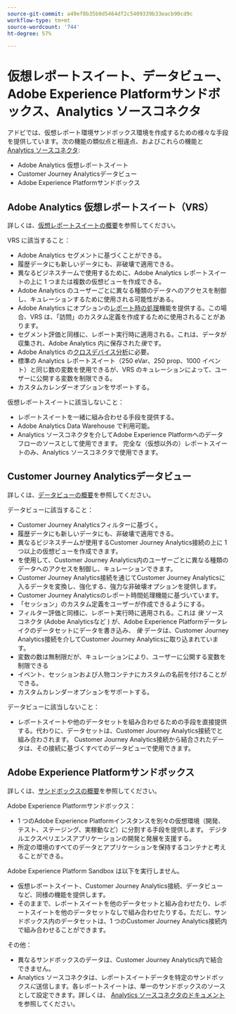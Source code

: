 ```yaml
---
source-git-commit: a49ef8b35b9d5464df2c5409339b33eacb90cd9c
workflow-type: tm+mt
source-wordcount: '744'
ht-degree: 57%

---
```

# 仮想レポートスイート、データビュー、Adobe Experience Platformサンドボックス、Analytics ソースコネクタ

アドビでは、仮想レポート環境サンドボックス環境を作成するための様々な手段を提供しています。次の機能の類似点と相違点、およびこれらの機能と [Analytics ソースコネクタ](https://experienceleague.adobe.com/docs/experience-platform/sources/ui-tutorials/create/adobe-applications/analytics.html?lang=ja):

* Adobe Analytics 仮想レポートスイート
* Customer Journey Analyticsデータビュー
* Adobe Experience Platformサンドボックス

## Adobe Analytics 仮想レポートスイート（VRS）

詳しくは、[仮想レポートスイートの概要](https://experienceleague.adobe.com/docs/analytics/components/virtual-report-suites/vrs-about.html?lang=ja)を参照してください。

VRS に該当すること：

* Adobe Analytics セグメントに基づくことができる。
* 履歴データにも新しいデータにも、非破壊で適用できる。
* 異なるビジネスチームで使用するために、Adobe Analytics レポートスイートの上に 1 つまたは複数の仮想ビューを作成できる。
* Adobe Analytics のユーザーごとに異なる種類のデータへのアクセスを制御し、キュレーションするために使用される可能性がある。
* Adobe Analytics にオプションの[レポート時の処理](https://experienceleague.adobe.com/docs/analytics/components/virtual-report-suites/vrs-report-time-processing.html?lang=ja)機能を提供する。この場合、VRS は、「訪問」のカスタム定義を作成するために使用されることがあります。
* セグメント評価と同様に、レポート実行時に適用される。これは、データが収集され、Adobe Analytics 内に保存された&#x200B;_後_&#x200B;です。
* Adobe Analytics の[クロスデバイス分析](https://experienceleague.adobe.com/docs/analytics/components/cda/overview.html?lang=ja)に必要。
* 標準の Analytics レポートスイート（250 eVar、250 prop、1000 イベント）と同じ数の変数を使用できるが、VRS のキュレーションによって、ユーザーに公開する変数を制限できる。
* カスタムカレンダーオプションをサポートする。

仮想レポートスイートに該当しないこと：

* レポートスイートを一緒に組み合わせる手段を提供する。
* Adobe Analytics Data Warehouse で利用可能。
* Analytics ソースコネクタを介してAdobe Experience Platformへのデータフローのソースとして使用できます。 完全な（仮想以外の）レポートスイートのみ、Analytics ソースコネクタで使用できます。


## Customer Journey Analyticsデータビュー

詳しくは、[データビューの概要](https://experienceleague.adobe.com/docs/analytics-platform/using/cja-dataviews/data-views.html?lang=ja)を参照してください。

データビューに該当すること：

* Customer Journey Analyticsフィルターに基づく。
* 履歴データにも新しいデータにも、非破壊で適用できる。
* 異なるビジネスチームが使用するCustomer Journey Analytics接続の上に 1 つ以上の仮想ビューを作成できます。
* を使用して、Customer Journey Analytics内のユーザーごとに異なる種類のデータへのアクセスを制御し、キュレーションできます。
* Customer Journey Analytics接続を通じてCustomer Journey Analyticsに入るデータを変換し、強化する、強力な非破壊オプションを提供します。
* Customer Journey Analyticsのレポート時間処理機能に基づいています。
* 「セッション」のカスタム定義をユーザーが作成できるようにする。
* フィルター評価と同様に、レポート実行時に適用される。これは _後_ ソースコネクタ (Adobe Analyticsなど ) が、Adobe Experience Platformデータレイクのデータセットにデータを書き込み、 _後_ データは、Customer Journey Analytics接続を介してCustomer Journey Analyticsに取り込まれています。
* 変数の数は無制限だが、キュレーションにより、ユーザーに公開する変数を制限できる
* イベント、セッションおよび人物コンテナにカスタムの名前を付けることができる。
* カスタムカレンダーオプションをサポートする。

データビューに該当しないこと：

* レポートスイートや他のデータセットを組み合わせるための手段を直接提供する。代わりに、データセットは、Customer Journey Analytics接続でと組み合わされます。 Customer Journey Analytics接続から結合されたデータは、その接続に基づくすべてのデータビューで使用できます。

## Adobe Experience Platformサンドボックス

詳しくは、[サンドボックスの概要](https://experienceleague.adobe.com/docs/experience-platform/sandbox/home.html?lang=ja)を参照してください。

Adobe Experience Platformサンドボックス：

* 1 つのAdobe Experience Platformインスタンスを別々の仮想環境（開発、テスト、ステージング、実稼動など）に分割する手段を提供します。 デジタルエクスペリエンスアプリケーションの開発と発展を支援する。
* 所定の環境のすべてのデータとアプリケーションを保持するコンテナと考えることができる。

Adobe Experience Platform Sandbox は以下を実行しません。

* 仮想レポートスイート、Customer Journey Analytics接続、データビューなど、同様の機能を提供します。
* そのままで、レポートスイートを他のデータセットと組み合わせたり、レポートスイートを他のデータセットなしで組み合わせたりする。ただし、サンドボックス内のデータセットは、1 つのCustomer Journey Analytics接続内で組み合わせることができます。

その他：

* 異なるサンドボックスのデータは、Customer Journey Analytics内で結合できません。
* Analytics ソースコネクタは、レポートスイートデータを特定のサンドボックス&#x200B;_に_&#x200B;送信します。各レポートスイートは、単一のサンドボックスのソースとして設定できます。詳しくは、 [Analytics ソースコネクタのドキュメント](https://experienceleague.adobe.com/docs/experience-platform/sources/ui-tutorials/create/adobe-applications/analytics.html?lang=ja) を参照してください。